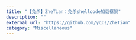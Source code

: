 ```yaml
---
title: "【免杀】ZheTian：免杀shellcode加载框架"
description: ""
external_url: "https://github.com/yqcs/ZheTian"
category: "Miscellaneous"
---
```

